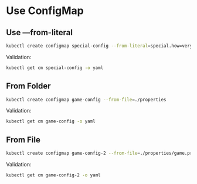 # Use ConfigMap

## Use —from-literal

```bash
kubectl create configmap special-config --from-literal=special.how=very --from-literal=special.type=charm
```

Validation:

```bash
kubectl get cm special-config -o yaml
```

## From Folder

```bash
kubectl create configmap game-config --from-file=./properties
```

Validation:

```bash
kubectl get cm game-config -o yaml
```

## From File

```bash
kubectl create configmap game-config-2 --from-file=./properties/game.properties --from-file=./properties/ui.properties
```

Validation:

```bash
kubectl get cm game-config-2 -o yaml
```
